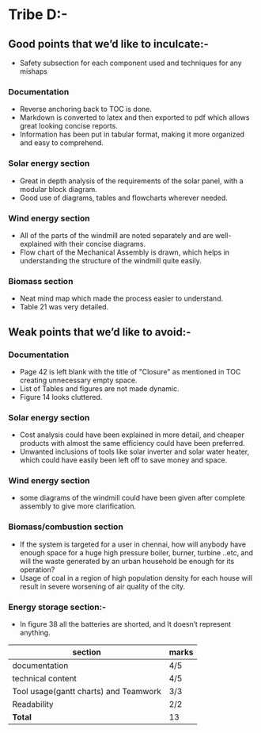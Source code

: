 # Tribe D:-

## Good points that we’d like to inculcate:-

-	Safety subsection for each component used and techniques for any mishaps

 ### Documentation

-	Reverse anchoring back to TOC is done.
-	Markdown is converted to latex and then exported to pdf which allows great looking concise reports.
-	Information has been put in tabular format, making it more organized and easy to comprehend.

### Solar energy section

-	Great in depth analysis of the requirements of the solar panel, with a modular block diagram.
-	Good use of diagrams, tables and flowcharts wherever needed.

### Wind energy section

-	All of the parts of the windmill are noted separately and are well-explained with their concise diagrams.
-	Flow chart of the Mechanical Assembly is drawn, which helps in understanding the structure of the windmill quite easily.

### Biomass section

-	Neat mind map which made the process easier to understand.
-	Table 21 was very detailed.



## Weak points that we’d like to avoid:-

 ### Documentation

-	Page 42 is left blank with the title of "Closure" as mentioned in TOC creating unnecessary empty space.
-	List of Tables and figures are not made dynamic.
-	Figure 14 looks cluttered.

### Solar energy section

-	Cost analysis could have been explained in more detail, and cheaper products with almost the same efficiency could have been preferred.
-	Unwanted inclusions of tools like solar inverter and solar water heater, which could have easily been left off to save money and space.

### Wind energy section

-	some diagrams of the windmill could have been given after complete assembly to give more clarification.

### Biomass/combustion section

-	If the system is targeted for a user in chennai, how will anybody have enough space for a huge high pressure boiler, burner, turbine ..etc, and will the waste generated by an urban household be enough for its operation?
-	Usage of coal in a region of high population density for each house will result in severe worsening of air quality of the city.

### Energy storage section:-

-	In figure 38 all the batteries are shorted, and It doesn’t represent anything.


| section                                                  | marks|
|----------------------------------------------------|---------|
|documentation                                       | 4/5        |
|technical content                                    | 4/5        |
|Tool usage(gantt charts) and Teamwork| 3/3        |  
|Readability                                             | 2/2        |           
| **Total**                                                 | 13     |

